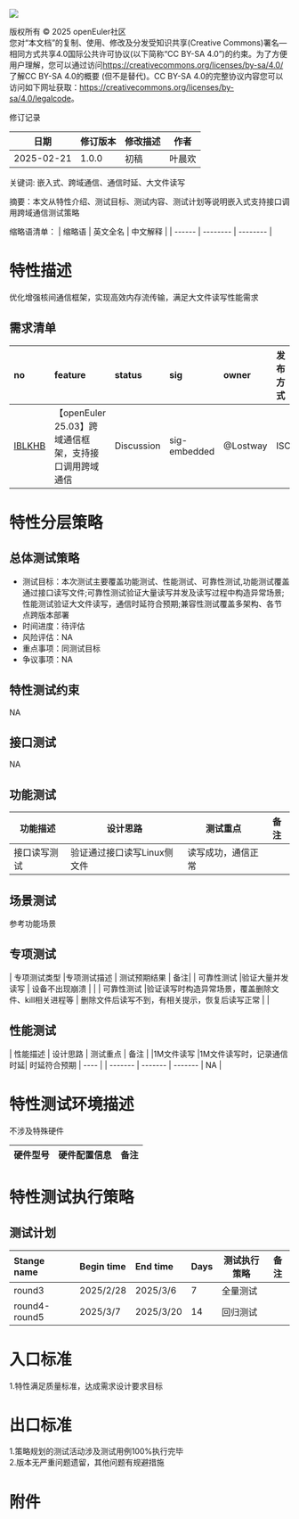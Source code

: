 ![](./images/image.png)

版权所有 © 2025 openEuler社区  
您对“本文档”的复制、使用、修改及分发受知识共享(Creative Commons)署名—相同方式共享4.0国际公共许可协议(以下简称“CC BY-SA
4.0”)的约束。为了方便用户理解，您可以通过访问<https://creativecommons.org/licenses/by-sa/4.0/>了解CC BY-SA 4.0的概要 (但不是替代)。CC BY-SA
4.0的完整协议内容您可以访问如下网址获取：<https://creativecommons.org/licenses/by-sa/4.0/legalcode>。

 修订记录

| 日期 | 修订版本     | 修改描述  | 作者 |
| ---- | ----------- | -------- | ---- |
| 2025-02-21 |  1.0.0    |  初稿     | 叶晨欢 |

关键词:  嵌入式、跨域通信、通信时延、大文件读写

摘要：本文从特性介绍、测试目标、测试内容、测试计划等说明嵌入式支持接口调用跨域通信测试策略

缩略语清单：
| 缩略语 | 英文全名 | 中文解释 |
| ------ | -------- | -------- |

# 特性描述
<!-- 主要介绍特性实现的背景、功能以及作用 -->

优化增强核间通信框架，实现高效内存流传输，满足大文件读写性能需求

## 需求清单

|no|feature|status|sig|owner|发布方式|涉及软件包列表|
|:----|:---|:---|:--|:----|:----|:----|
|[IBLKHB](https://gitee.com/openeuler/release-management/issues/IBLKHB?from=project-issue)| 【openEuler 25.03】跨域通信框架，支持接口调用跨域通信 | Discussion |  sig-embedded | 	@Lostway| ISO  | yocto-meta-openeuler |


# 特性分层策略
## 总体测试策略
<!-- 主要描述特性的整体测试策略，主要开展哪些测试(接口/功能/场景/专项) -->

- 测试目标：本次测试主要覆盖功能测试、性能测试、可靠性测试,功能测试覆盖通过接口读写文件;可靠性测试验证大量读写并发及读写过程中构造异常场景;性能测试验证大文件读写，通信时延符合预期;兼容性测试覆盖多架构、各节点跨版本部署
- 时间进度：待评估
- 风险评估：NA
- 重点事项：同测试目标
- 争议事项：NA

## 特性测试约束
<!-- 主要描述特性测试的约束条件 -->

NA

## 接口测试
<!-- 主要描述接口级测试策略及测试设计思路 -->

NA

## 功能测试
<!-- 主要描述特性提供的功能的测试策略及测试思路 -->

| 功能描述 | 设计思路 | 测试重点 | 备注 |
| ------- | ------- | ------- | ---- |
| 接口读写测试 | 验证通过接口读写Linux侧文件 | 读写成功，通信正常  |      |




## 场景测试
<!-- 主要描述对特性使用的主要场景的测试策略及测试思路 -->

参考功能场景

## 专项测试
| 专项测试类型 |专项测试描述 | 测试预期结果 | 备注|
| 可靠性测试 |验证大量并发读写 | 设备不出现崩溃  | |
| 可靠性测试 |验证读写时构造异常场景，覆盖删除文件、kill相关进程等 |  删除文件后读写不到，有相关提示，恢复后读写正常 | |

## 性能测试
<!-- 主要描述其他专项测试,如安全测试 稳定性测试 性能测试 兼容性测试等 -->

| 性能描述 | 设计思路 | 测试重点 | 备注 |
|1M文件读写 |1M文件读写时，记录通信时延| 时延符合预期 | ---- |
| ------- | -------  | ------- | NA  |


# 特性测试环境描述
<!-- 主要描述执行测试的硬件信息 -->
不涉及特殊硬件

| 硬件型号 | 硬件配置信息 | 备注 |
| -------- | ------------ | ---- |

# 特性测试执行策略

## 测试计划
<!-- 测试执行策略主要描述该轮次执行的分层策略中的测试项 -->

| Stange name   | Begin time | End time   | Days | 测试执行策略                   | 备注   |
| :------------ | :--------- | :--------- | ---- | ----------------------------- | ------ |
|     round3     |  2025/2/28        |2025/3/6       |     7|                    全量测试           |        |
|     round4-round5         |   2025/3/7         |  2025/3/20         |14      |   回归测试                           |        |

# 入口标准  
1.特性满足质量标准，达成需求设计要求目标

# 出口标准  
1.策略规划的测试活动涉及测试用例100%执行完毕  
2.版本无严重问题遗留，其他问题有规避措施

# 附件
